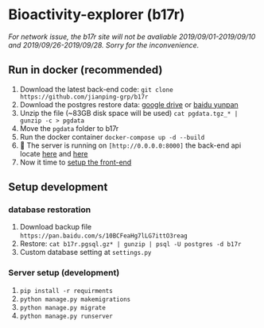 # Bioactivity-explorer (b17r)

*For network issue, the b17r site will not be avaliable 2019/09/01-2019/09/10 and 2019/09/26-2019/09/28. Sorry for the inconvenience.*

## Run in docker (recommended)

1. Download the latest back-end code: `git clone https://github.com/jianping-grp/b17r`
2. Download the postgres restore data: [google drive](https://drive.google.com/drive/folders/1aghIFwSRXQKiWeCDzVqO5ry9QLCSqKnM?usp=sharing`) or [baidu yunpan](https://pan.baidu.com/s/1wvFt5DGY9-nUntoYnYDVmw)
3. Unzip the file (~83GB disk space will be used) `cat pgdata.tgz_* | gunzip -c > pgdata`
4. Move the `pgdata` folder to b17r
5. Run the docker container `docker-compose up -d --build`
6. :tada: The server is running on `[http://0.0.0.0:8000]` the back-end api locate [here](http://0.0.0.0:8000/b17r_api/phin) and [here](http://0.0.0.0:8000/b17r_api/chembl)
7. Now it time to [setup the front-end](https://github.com/jianping-grp/ng-b17r)

## Setup development

### database restoration
1. Download backup file `https://pan.baidu.com/s/10BCFeaHg7lLG7ittO3reag`
2. Restore: `cat b17r.pgsql.gz* | gunzip | psql -U postgres -d b17r`
3. Custom database setting at `settings.py`

### Server setup (development)
1. `pip install -r requirments`
2. `python manage.py makemigrations`
3. `python manage.py migrate`
4. `python manage.py runserver`
